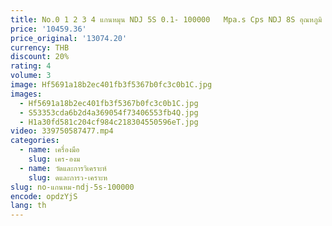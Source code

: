 ```yaml
---
title: No.0 1 2 3 4 แกนหมุน NDJ 5S 0.1- 100000   Mpa.s Cps NDJ 8S อุณหภูมิ Probe การทดสอบความหนืดเมตร Stormer ห้องปฏิบัติการ Viscometer
price: '10459.36'
price_original: '13074.20'
currency: THB
discount: 20%
rating: 4
volume: 3
image: Hf5691a18b2ec401fb3f5367b0fc3c0b1C.jpg
images:
  - Hf5691a18b2ec401fb3f5367b0fc3c0b1C.jpg
  - S53353cda6b2d4a369054f73406553fb4Q.jpg
  - H1a30fd581c204cf984c218304550596eT.jpg
video: 339750587477.mp4
categories:
  - name: เครื่องมือ
    slug: เคร-องม
  - name: วัดและการวิเคราะห์
    slug: ดและการว-เคราะห
slug: no-แกนหม-ndj-5s-100000
encode: opdzYjS
lang: th
---
```

  